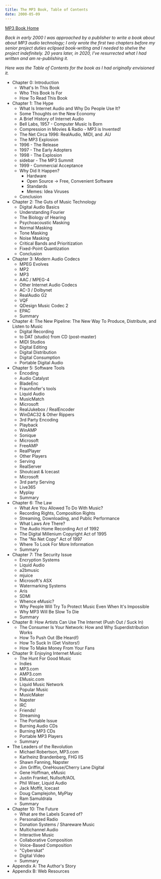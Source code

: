 ```yaml
---
title: The MP3 Book, Table of Contents
date: 2000-05-09
---
```

[MP3 Book Home](/mp3book)

_Back in early 2000 I was approached by a publisher to write a book about about MP3 audio technology; I only wrote the first two chapters
before my senior project duties eclipsed book-writing and I needed to shelve the project indefinitely. 20 years
later, in 2020, I've resurrected what I had written and am re-publishing it._

_Here was the Table of Contents for the book as I had originally envisioned it._

* Chapter 0: Introduction
  * What's In This Book
  *  Who This Book Is For
  * How To Read This Book
* Chapter 1: The Hype
  * What Is Internet Audio and Why Do People Use It?
  * Some Thoughts on the New Economy
  * A Brief History of Internet Audio
  * Bell Labs, 1957 - Computer Music Is Born
  * Compression in Movies & Radio - MP3 is Invented!
  * The Net Circa 1996: RealAudio, MIDI, and .AU
  * The MP3 Explosion
  * 1996 - The Release
  * 1997 - The Early Adopters
  * 1998 - The Explosion
  * sidebar - The MP3 Summit
  * 1999 - Commercial Acceptance
  * Why Did It Happen?
    * Hardware
    * Open Source -> Free, Convenient Software
    * Standards
    * Memes: Idea Viruses
  * Conclusion
* Chapter 2: The Guts of Music Technology
  * Digital Audio Basics
  * Understanding Fourier
  * The Biology of Hearing
  * Psychoacoustic Masking
  * Normal Masking
  * Tone Masking
  * Noise Masking
  * Critical Bands and Prioritization
  * Fixed-Point Quantization
  * Conclusion
* Chapter 3: Modern Audio Codecs
  * MPEG Evolves
  * MP2
  * MP3
  * AAC / MPEG-4
  * Other Internet Audio Codecs
  * AC-3 / Dolbynet
  * RealAudio G2
  * VQF
  * QDesign Music Codec 2
  * EPAC
  * Summary
* Chapter 4: The New Pipeline: The New Way To Produce, Distribute, and Listen to Music
  * Digital Recording
  * to DAT (studio) from CD (post-master)
  * MIDI Studios
  * Digital Editing
  * Digital Distribution
  * Digital Consumption
  * Portable Digital Audio
* Chapter 5: Software Tools
  * Encoding
  * Audio Catalyst
  * BladeEnc
  * Fraunhofer's tools
  * Liquid Audio
  * MusicMatch
  * Microsoft
  * RealJukebox / RealEncoder
  * WinDAC32 & Other Rippers
  * 3rd Party Encoding
  * Playback
  * WinAMP
  * Sonique
  * Microsoft
  * FreeAMP
  * RealPlayer
  * Other Players
  * Serving
  * RealServer
  * Shoutcast & Icecast
  * Microsoft
  * 3rd party Serving
  * Live365
  * Myplay
  * Summary
* Chapter 6: The Law
  * What Are You Allowed To Do With Music?
  * Recording Rights, Composition Rights
  * Streaming, Downloading, and Public Performance
  * What Laws Are There?
  * The Audio Home Recording Act of 1992
  * The Digital Millenium Copyright Act of 1995
  * The "No Net Copy" Act of 1997
  * Where To Look For More Information
  * Summary
* Chapter 7: The Security Issue
  * Encryption Systems
  * Liquid Audio
  * a2bmusic
  * mjuice
  * Microsoft's ASX
  * Watermarking Systems
  * Aris
  * SDMI
  * Whence eMusic?
  * Why People Will Try To Protect Music Even When It's Impossible
  * Why MP3 Will Be Slow To Die
  * Summary
* Chapter 8: How Artists Can Use The Internet (Push Out / Suck In)
  * The Consumer Is Your Network: How and Why Superdistribution Works
  * How To Push Out (Be Heard!)
  * How To Suck In (Get Visitors!)
  * How To Make Money From Your Fans
* Chapter 9: Enjoying Internet Music
  * The Hunt For Good Music
  * Indies
  * MP3.com
  * AMP3.com
  * EMusic.com
  * Liquid Music Network
  * Popular Music
  * MusicMaker
  * Napster
  * IRC
  * Friends!
  * Streaming
  * The Portable Issue
  * Burning Audio CDs
  * Burning MP3 CDs
  * Portable MP3 Players
  * Summary
* The Leaders of the Revolution
  * Michael Robertson, MP3.com
  * Karlheinz Brandenberg, FHG IIS
  * Shawn Fanning, Napster
  * Jim Griffin, OneHouse/Cherry Lane Digital
  * Gene Hoffman, eMusic
  * Justin Frankel, Nullsoft/AOL
  * Phil Wiser, Liquid Audio
  * Jack Moffit, Icecast
  * Doug Camplejohn, MyPlay
  * Ram Samuldrala
  * Summary
* Chapter 10: The Future
  * What are the Labels Scared of?
  * Personalized Radio
  * Donation Systems / Shareware Music
  * Multichannel Audio
  * Interactive Music
  * Collaborative Composition
  * Voice-Based Composition
  * "Cyberskat"
  * Digital Video
  * Summary
* Appendix A: The Author's Story
* Appendix B: Web Resources
